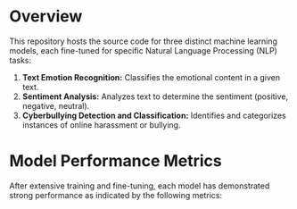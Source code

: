 # Overview
This repository hosts the source code for three distinct machine learning models, each fine-tuned for specific Natural Language Processing (NLP) tasks:

1. **Text Emotion Recognition:** Classifies the emotional content in a given text.
2. **Sentiment Analysis:** Analyzes text to determine the sentiment (positive, negative, neutral).
3. **Cyberbullying Detection and Classification:** Identifies and categorizes instances of online harassment or bullying.

# Model Performance Metrics
After extensive training and fine-tuning, each model has demonstrated strong performance as indicated by the following metrics:
